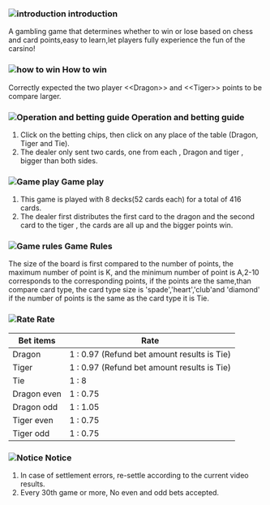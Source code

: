 ### ![introduction](https://res-global.keazjn8.cn/statics/live_pc/icon/sys/file.png) introduction

A gambling game that determines whether to win or lose based on chess and card points,easy to learn,let players fully experience the fun of the carsino!

### ![how to win](https://res-global.keazjn8.cn/statics/live_pc/icon/sys/cup.png) How to win

Correctly expected the two player <\<Dragon\>> and <\<Tiger\>> points to be compare larger.

### ![Operation and betting guide](https://res-global.keazjn8.cn/statics/live_pc/icon/sys/setting.png) Operation and betting guide

1. Click on the betting chips, then click on any place of the table (Dragon, Tiger and Tie).
2. The dealer only sent two cards, one from each , Dragon and tiger , bigger than both sides.

### ![Game play](https://res-global.keazjn8.cn/statics/live_pc/icon/sys/noti.png) Game play

1. This game is played with 8 decks(52 cards each) for a total of 416 cards.
2. The dealer first distributes the first card to the dragon and the second card to the tiger , the cards are all up and the bigger points win.

### ![Game rules](https://res-global.keazjn8.cn/statics/live_pc/icon/sys/help.png) Game Rules

The size of the board is first compared to the number of points, the maximum number of point is K, and the minimum number of point is A,2-10 corresponds to the corresponding points, if the points are the same,than compare card type, the card type size is 'spade','heart','club'and 'diamond' if the number of points is the same as the card type it is Tie.

### ![Rate](https://res-global.keazjn8.cn/statics/live_pc/icon/sys/money.png) Rate

| Bet items   | Rate                                        |
| ----------- | ------------------------------------------- |
| Dragon      | 1 : 0.97 (Refund bet amount results is Tie) |
| Tiger       | 1 : 0.97 (Refund bet amount results is Tie) |
| Tie         | 1 : 8                                       |
| Dragon even | 1 : 0.75                                    |
| Dragon odd  | 1 : 1.05                                    |
| Tiger even  | 1 : 0.75                                    |
| Tiger odd   | 1 : 0.75                                    |

### ![Notice](https://res-global.keazjn8.cn/statics/live_pc/icon/sys/notic.png) Notice

1. In case of settlement errors, re-settle according to the current video results.
2. Every 30th game or more, No even and odd bets accepted.
